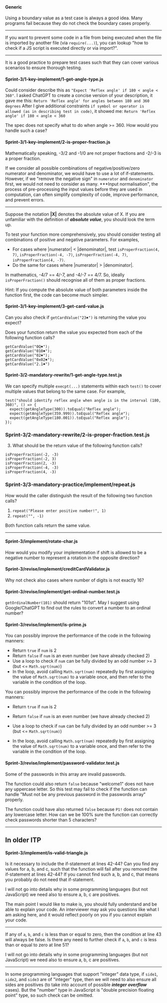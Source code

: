 #### Generic

Using a boundary value as a test case is always a good idea. Many programs fail because they do not check the boundary cases properly.


---

If you want to prevent some code in a file from being executed when the file is imported by another file (via `require(...)`), you can lookup "how to check if a JS script is executed directly or via import?".

---

It is a good practice to prepare test cases such that they can cover various scenarios to ensure thorough testing.


#### Sprint-3/1-key-implement/1-get-angle-type.js

Could consider describe this as `"Expect 'Reflex angle' if 180 < angle < 360"`.
I asked ChatGPT to create a concise version of your description, it gave me this:
`Return 'Reflex angle' for angles between 180 and 360 degrees`
After I give additional constraints `if symbol or operator is allowed (as in describing test in code)`, it showed me:
`Return 'Reflex angle' if 180 < angle < 360`


The spec does not specify what to do when angle >= 360. How would you handle such a case?

#### Sprint-3/1-key-implement/2-is-proper-fraction.js

Mathematically speaking, -3/2 and -1/0 are not proper fractions and -2/-3 is a proper fraction.

If we consider all possible combinations of negative/positive/zero numerator and denominator, we would have to use a lot of if-statements. However, if we "remove the negative sign" in `numerator` and `denominator` first, we would not need to consider as many. ***Input normalisation", the process of pre-processing the input values before they are used in computation, can often simplify complexity of code, improve performance, and prevent errors.

---
Suppose the notation **|X|** denotes the absolute value of X. 
If you are unfamiliar with the definition of ***absolute value***, you should look the term up.

To test your function more comprehensively, you should consider testing all combinations of positive and negative parameters. For examples,
- For cases where |numerator| < |denominator|, test 
`isProperFraction(4, 7)`, `isProperFraction(-4, -7)`, `isProperFraction(-4, 7)`, `isProperFraction(4, -7)`.
- Do the same for cases where |numerator| > |denominator|. 


In mathematics, -4/7 == 4/-7, and -4/-7 == 4/7.
So, ideally `isProperFraction()` should recognise all of them as proper fractions.

Hint: If you compute the absolute value of both parameters inside the function first, the code can become much simpler.

#### Sprint-3/1-key-implement/3-get-card-value.js
Can you also check if `getCardValue("23♠")` is returning the value you expect?

Does your function return the value you expected from each of the following function calls?

```
getCardValue("0Q♠");
getCardValue("010♠");
getCardValue("02♠");
getCardValue("0x02♠");
getCardValue("2.1♠")
```






#### Sprint-3/2-mandatory-rewrite/1-get-angle-type.test.js
We can specify multiple `execpt(...)` statements within each `test()` to cover multiple values that belong to the same case. For example,
```
test("should identify reflex angle when angle is in the interval (180, 360)", () => {
  expect(getAngleType(300)).toEqual("Reflex angle");
  expect(getAngleType(359.999)).toEqual("Reflex angle");
  expect(getAngleType(180.001)).toEqual("Reflex angle");
});
```

### Sprint-3/2-mandatory-rewrite/2-is-proper-fraction.test.js

3. What should be the return value of the following function calls?
```
isProperFraction(-2, -3)
isProperFraction(-2, 3)
isProperFraction(2, -3)
isProperFraction(-4, -3)
isProperFraction(4, -3)
```

### Sprint-3/3-mandatory-practice/implement/repeat.js
How would the caller distinguish the result of the following two function calls?
1. `repeat("Please enter positive number!", 1)`
2. `repeat("", -1)`

Both function calls return the same value.

---




#### Sprint-3/implement/rotate-char.js

How would you modify your implementation if shift is allowed to be a negative number to represent a rotation in the opposite direction?

#### Sprint-3/revise/implement/creditCardValidator.js

Why not check also cases where number of digits is not exactly 16?

#### Sprint-3/revise/implement/get-ordinal-number.test.js

`getOrdinalNumber(101)` should return "101st". 
May I suggest using Google/ChatGPT to find out the rules to convert a number to an ordinal number?

#### Sprint-3/revise/implement/is-prime.js

You can possibly improve the performance of the code in the following manners:
- Return `true` if `num` is 2
- Return `false` if `num` is an even number (we have already checked 2)
- Use a loop to check if `num` can be fully divided by an odd number >= 3 (but <= `Math.sqrt(num)`)
- In the loop, avoid calling `Math.sqrt(num)` repeatedly by first assigning the value of `Math.sqrt(num)` to a variable once, and then refer to the variable in the condition of the loop.


You can possibly improve the performance of the code in the following manners:
- Return `true` if `num` is 2
- Return `false` if `num` is an even number (we have already checked 2)

- Use a loop to check if `num` can be fully divided by an odd number >= 3 (but <= `Math.sqrt(num)`)
- In the loop, avoid calling `Math.sqrt(num)` repeatedly by first assigning the value of `Math.sqrt(num)` to a variable once, and then refer to the variable in the condition of the loop.
  


#### Sprint-3/revise/implement/password-validator.test.js
Some of the passwords in this array are invalid passwords.

The function could also return `false` because "welcome1" does not have any uppercase letter. So this test may fail to check if the function can handle "Must not be any previous password in the passwords array" properly.

The function could have also returned `false` because `P1!` does not contain any lowercase letter. How can we be 100% sure the function can correctly check passwords shorter than 5 characters?

---
## In older ITP

#### Sprint-3/implement/is-valid-triangle.js

Is it necessary to include the if-statement at lines 42-44?
Can you find any values for a, b, and c, such that the function will fail after you removed the if-statement at lines 42-44?
If you cannot find such a, b, and c, that means you probably do not need that if-statement.

I will not go into details why in some programming languages (but not JavaScript) we need also to ensure a, b, c are positives.

The main point I would like to make is, you should fully understand and be able to explain your code. An interviewer may ask you questions like what I am asking here, and it would reflect poorly on you if you cannot explain your code.


---

If any of `a`, `b`, and `c` is less than or equal to zero, then the condition at line 43 will always be false.
Is there any need to further check if `a`, `b`, and `c` is less than or equal to zero at line 51?

I will not go into details why in some programming languages (but not JavaScript) we need also to ensure a, b, c are positives.

---

In some programming languages that support "integer" data type, if `side1`, `side2`, and `side3` are of "integer" type, then we will need to also ensure all sides are positives (to take into account of possible ***integer overflow*** cases). But the "number" type in JavaScript is "double precision floating point" type, so such check can be omitted.



